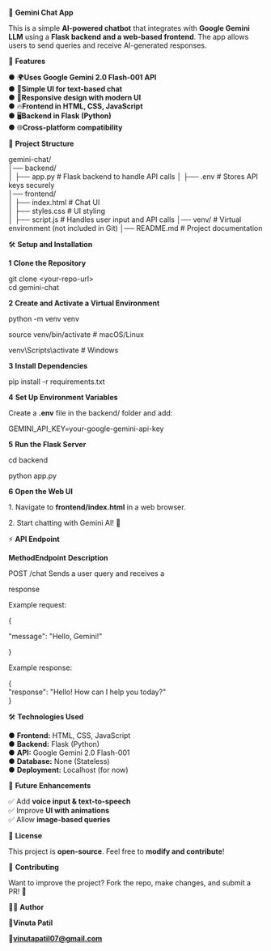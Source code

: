  🌟 **Gemini Chat App**

 This is a simple **AI-powered chatbot** that integrates with **Google
 Gemini LLM** using a **Flask backend and a web-based frontend**. The
 app allows users to send queries and receive AI-generated responses.

 🚀 **Features**

 ●​ 🌍**Uses Google Gemini 2.0 Flash-001 API**\
 ●​ 💬**Simple UI for text-based chat**\
 ●​ 🎨**Responsive design with modern UI**\
 ●​ 🔥**Frontend in HTML, CSS, JavaScript**\
 ●​ 🖥**Backend in Flask (Python)**\
 ●​ 🌐**Cross-platform compatibility**

 📌 **Project Structure**

 gemini-chat/\
 │── backend/\
 │ ├── app.py \# Flask backend to handle API calls │ ├── .env \# Stores
 API keys securely\
 │── frontend/\
 │ ├── index.html \# Chat UI\
 │ ├── styles.css \# UI styling\
 │ ├── script.js \# Handles user input and API calls │── venv/ \#
 Virtual environment (not included in Git) │── README.md \# Project
 documentation

 🛠 **Setup and Installation**

 **1️** **Clone the Repository**

 git clone \<your-repo-url\>\
 cd gemini-chat

 **2️** **Create and Activate a Virtual Environment**

 python -m venv venv

 source venv/bin/activate \# macOS/Linux

 venv\\Scripts\\activate \# Windows

 **3️** **Install Dependencies**

 pip install -r requirements.txt

 **4️** **Set Up Environment Variables**

 Create a **.env** file in the backend/ folder and add:

 GEMINI_API_KEY=your-google-gemini-api-key

 **5️** **Run the Flask Server**

 cd backend

 python app.py

 **6️** **Open the Web UI**

 1.​ Navigate to **frontend/index.html** in a web browser.

 2.​ Start chatting with Gemini AI! 🎉

 ⚡ **API Endpoint**

 **MethodEndpoint** **Description**

 POST /chat Sends a user query and receives a

response

 Example request:

 {

 \"message\": \"Hello, Gemini!\"

 }

 Example response:

 {\
 \"response\": \"Hello! How can I help you today?\"\
 }

 🛠️ **Technologies Used**

 ●​ **Frontend:** HTML, CSS, JavaScript\
 ●​ **Backend:** Flask (Python)\
 ●​ **API:** Google Gemini 2.0 Flash-001\
 ●​ **Database:** None (Stateless)\
 ●​ **Deployment:** Localhost (for now)

 🎯 **Future Enhancements**

 
 ✅ Add **voice input & text-to-speech​**\
 ✅ Improve **UI with animations​**\
 ✅ Allow **image-based queries**

 🌟 **License**

 This project is **open-source**. Feel free to **modify and
 contribute**!

 🤝 **Contributing**

 Want to improve the project? Fork the repo, make changes, and submit a
 PR! 🚀

 👨‍💻 **Author**

 👤**Vinuta Patil**
 
 📧**vinutapatil07@gmail.com**
